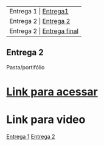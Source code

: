 <table>
<tr>
 <td>Entrega 1 | <a href="https://github.com/lirabessa/desing-digital/releases/tag/V1">Entrega1</a> </td> 
 <tr>
 <td>Entrega 2 | <a href="https://github.com/lirabessa/desing-digital/releases/tag/V2">Entrega 2</a></td>
<tr>
 <td>Entrega 2 | <a href="https://github.com/lirabessa/desing-digital/releases/tag/V3">Entrega final</a></td> 
</tr>

</tr>
</table>

<h2>Entrega 2</h2>
<p>Pasta/portifólio</p>

<h1><a href="https://nataliabessa.herokuapp.com/"> Link para acessar </a></h1>

<h1>Link para video</h1>


<a href="https://youtu.be/6uUVdyvPfxE">Entrega 1</a>
<a href="https://youtu.be/cH9xQioa1nk">Entrega 2</a>

